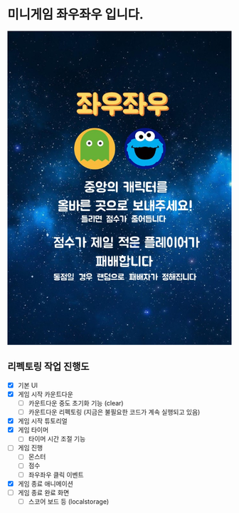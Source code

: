 # 미니게임 좌우좌우 입니다.

<img src="./src/assets/tutorialLeftRight.png" alt="game-tutorial" />

## 리펙토링 작업 진행도

- [x] 기본 UI
- [x] 게임 시작 카운트다운
  - [ ] 카운트다운 중도 초기화 기능 (clear)
  - [ ] 카운트다운 리펙토링 (지금은 불필요한 코드가 계속 실행되고 있음)
- [x] 게임 시작 튜토리얼
- [x] 게임 타이머
  - [ ] 타이머 시간 조절 기능
- [ ] 게임 진행
  - [ ] 몬스터
  - [ ] 점수
  - [ ] 좌우좌우 클릭 이벤트
- [x] 게임 종료 애니메이션
- [ ] 게임 종료 완료 화면
  - [ ] 스코어 보드 등 (localstorage)
